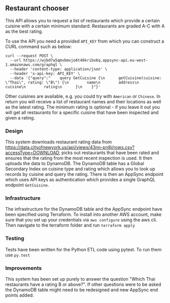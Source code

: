 ## Restaurant chooser

This API allows you to request a list of restaurants which provide a certain cuisine with a certain minimum standard. Restaurants are graded A-C with A as the best rating.

To use the API you need a provided `API_KEY` from which you can construct a CURL command such as below:

```
curl --request POST \
  --url https://wjbd7a5qmvbmvjo6t46kribx6q.appsync-api.eu-west-1.amazonaws.com/graphql \
  --header 'content-type: application/json' \
  --header 'x-api-key: API_KEY' \
  --data '{"query":"    query GetCuisine {\n      getCuisine(cuisine: \"Thai\", rating: \"B\") {\n        name\n        address\n        cuisine\n        rating\n      }\n    }"}'
  ```

  Other cuisines are available, e.g. you could try with `American` or `Chinese`.
  In return you will receive a list of restaurant names and their locations as well as the latest rating. The minimum rating is optional - if you leave it out you will get all restaurants for a specific cuisine that have been inspected and given a rating.

  ### Design
  This system downloads restaurant rating data from <https://data.cityofnewyork.us/api/views/43nn-pn8j/rows.csv?accessType=DOWNLOAD>, picks out restaurants that have been rated and ensures that the rating from the most recent inspection is used. It then uploads the data to DynamoDB. The DynamoDB table has a Global Secondary Index on cuisine type and rating which allows you to look up records by cuisine and query the rating. There is then an AppSync endpoint which uses API keys as authentication which provides a single GraphQL endpoint `GetCuisine`.

  ### Infrastructure
  The infrastructure for the DynamoDB table and the AppSync endpoint have been specified using Terraform. To install into another AWS account, make sure that you set up your credentials via `aws configure` using the aws cli. Then navigate to the terraform folder and run `terraform apply`

  ### Testing
  Tests have been written for the Python ETL code using pytest. To run them use `py.test`

  ### Improvements
  This system has been set up purely to answer the question "Which Thai restaurants have a rating B or above?". If other questions were to be asked the DynamoDB table might need to be redesigned and new AppSync end points added.
